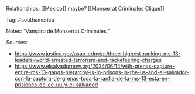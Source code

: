 
Relationships:
[[Mexico]] maybe?
[[Monserrat Criminales Clique]]

Tag: #southamerica

Notes:
“Vampiro de Monserrat Criminales,”

Sources:
- https://www.justice.gov/usao-edny/pr/three-highest-ranking-ms-13-leaders-world-arrested-terrorism-and-racketeering-charges
- https://www.elsalvadornow.org/2024/06/14/with-grenas-capture-entire-ms-13-gangs-hierarchy-is-in-prisons-in-the-us-and-el-salvador-con-la-captura-de-grenas-toda-la-ranfla-de-la-ms-13-esta-en-prisiones-de-ee-uu-y-el-salvador/
